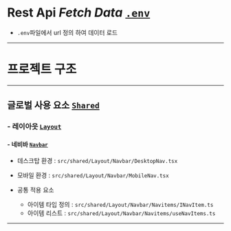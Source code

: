 
# Rest Api _Fetch Data_ [`.env`](.env)

- `.env`파일에서 url 정의 하여 데이터 로드

---

# 프로젝트 구조

---

## 글로벌 사용 요소 [`Shared`](src/shared)

### - 레이아웃 [`Layout`](src/shared/Layout)

#### - 네비바 [`Navbar`](src/shared/Layout/Navbar)

- 데스크탑 환경 : `src/shared/Layout/Navbar/DesktopNav.tsx`
- 모바일 환경 : `src/shared/Layout/Navbar/MobileNav.tsx`

- 공통 적용 요소
  - 아이템 타입 정의 : `src/shared/Layout/Navbar/Navitems/INavItem.ts`
  - 아이템 리스트 : `src/shared/Layout/Navbar/Navitems/useNavItems.ts`

---
